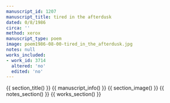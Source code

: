 ```yaml
---
manuscript_id: 1207
manuscript_title: tired in the afterdusk
dated: 0/8/1986
circa: ''
method: xerox
manuscript_type: poem
image: poem1986-08-00-tired_in_the_afterdusk.jpg
notes: null
works_included:
- work_id: 3714
  altered: 'no'
  edited: 'no'
---
```


{{ section_title() }}
{{ manuscript_info() }}
{{ section_image() }}
{{ notes_section() }}
{{ works_section() }}
